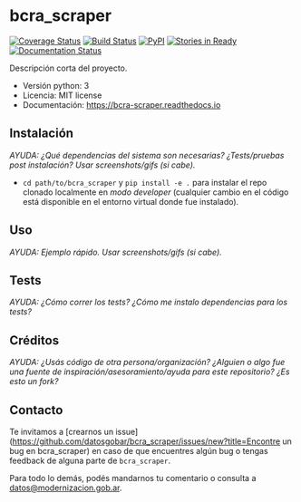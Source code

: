 # bcra_scraper

[![Coverage Status](https://coveralls.io/repos/github/datosgobar/bcra_scraper/badge.svg?branch=master)](https://coveralls.io/github/datosgobar/bcra_scraper?branch=master)
[![Build Status](https://travis-ci.org/datosgobar/bcra_scraper.svg?branch=master)](https://travis-ci.org/datosgobar/bcra_scraper)
[![PyPI](https://badge.fury.io/py/bcra_scraper.svg)](http://badge.fury.io/py/bcra_scraper)
[![Stories in Ready](https://badge.waffle.io/datosgobar/bcra_scraper.png?label=ready&title=Ready)](https://waffle.io/datosgobar/bcra_scraper)
[![Documentation Status](http://readthedocs.org/projects/bcra_scraper/badge/?version=latest)](http://bcra_scraper.readthedocs.org/en/latest/?badge=latest)

Descripción corta del proyecto.


* Versión python: 3
* Licencia: MIT license
* Documentación: https://bcra-scraper.readthedocs.io


## Instalación

*AYUDA: ¿Qué dependencias del sistema son necesarias? ¿Tests/pruebas post instalación? Usar screenshots/gifs (si cabe).*

* `cd path/to/bcra_scraper` y `pip install -e .` para instalar el repo clonado localmente en *modo developer* (cualquier cambio en el código está disponible en el entorno virtual donde fue instalado).

## Uso

*AYUDA: Ejemplo rápido. Usar screenshots/gifs (si cabe).*

## Tests

*AYUDA: ¿Cómo correr los tests? ¿Cómo me instalo dependencias para los tests?*

## Créditos

*AYUDA: ¿Usás código de otra persona/organización? ¿Alguien o algo fue una fuente de inspiración/asesoramiento/ayuda para este repositorio? ¿Es esto un fork?*

## Contacto

Te invitamos a [crearnos un issue](https://github.com/datosgobar/bcra_scraper/issues/new?title=Encontre un bug en bcra_scraper) en caso de que encuentres algún bug o tengas feedback de alguna parte de `bcra_scraper`.

Para todo lo demás, podés mandarnos tu comentario o consulta a [datos@modernizacion.gob.ar](mailto:datos@modernizacion.gob.ar).
